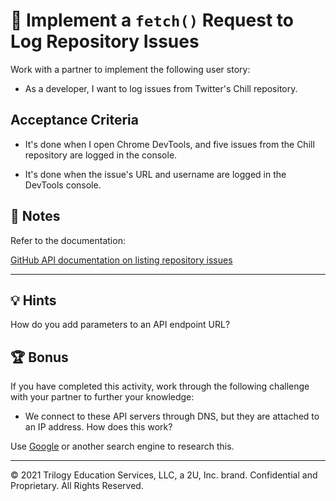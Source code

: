 # 📖 Implement a `fetch()` Request to Log Repository Issues

Work with a partner to implement the following user story:

  * As a developer, I want to log issues from Twitter's Chill repository.

## Acceptance Criteria

  * It's done when I open Chrome DevTools, and five issues from the Chill repository are logged in the console.

  * It's done when the issue's URL and username are logged in the DevTools console.

## 📝 Notes

Refer to the documentation: 

[GitHub API documentation on listing repository issues](https://docs.github.com/en/rest/reference/issues#list-repository-issues)

---

## 💡 Hints

How do you add parameters to an API endpoint URL?

## 🏆 Bonus

If you have completed this activity, work through the following challenge with your partner to further your knowledge:

* We connect to these API servers through DNS, but they are attached to an IP address. How does this work?

Use [Google](https://www.google.com) or another search engine to research this.

---
© 2021 Trilogy Education Services, LLC, a 2U, Inc. brand. Confidential and Proprietary. All Rights Reserved.
